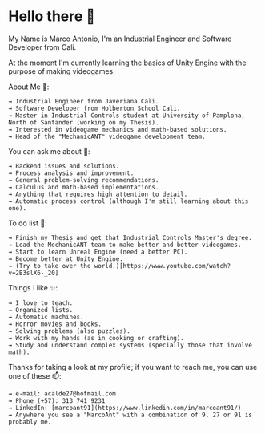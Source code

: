 ﻿# Hello there 👋

My Name is Marco Antonio, I'm an Industrial Engineer and Software Developer from Cali. 

At the moment I'm currently learning the basics of Unity Engine with the purpose of making videogames.

About Me 🤔:

    → Industrial Engineer from Javeriana Cali.
    → Software Developer from Holberton School Cali.
    → Master in Industrial Controls student at University of Pamplona, North of Santander (working on my Thesis).
    → Interested in videogame mechanics and math-based solutions.
    → Head of the "MechanicANT" videogame development team.

You can ask me about 💬:

    → Backend issues and solutions.
    → Process analysis and improvement.
    → General problem-solving recommendations.
    → Calculus and math-based implementations.
    → Anything that requires high attention to detail.
    → Automatic process control (although I'm still learning about this one).

To do list 🌱:

    → Finish my Thesis and get that Industrial Controls Master's degree.
    → Lead the MechanicANT team to make better and better videogames.
    → Start to learn Unreal Engine (need a better PC).
    → Become better at Unity Engine.
    → (Try to take over the world.)[https://www.youtube.com/watch?v=2B3slX6-_20]
    
Things I like ✨:

    → I love to teach.
    → Organized lists.
    → Automatic machines.
    → Horror movies and books.
    → Solving problems (also puzzles).
    → Work with my hands (as in cooking or crafting).
    → Study and understand complex systems (specially those that involve math).
    

Thanks for taking a look at my profile; if you want to reach me, you can use one of these 📫:

    → e-mail: acalde27@hotmail.com
    → Phone (+57): 313 741 9231
    → LinkedIn: [marcoant91](https://www.linkedin.com/in/marcoant91/)
    → Anywhere you see a "MarcoAnt" with a combination of 9, 27 or 91 is probably me.


<!--
**MarcoANT9/marcoANT9** is a ✨ _special_ ✨ repository because its `README.md` (this file) appears on your GitHub profile.

Here are some ideas to get you started:

- 🔭 I’m currently working on ...
- 🌱 I’m currently learning ...
- 👯 I’m looking to collaborate on ...
- 🤔 I’m looking for help with ...
- 💬 Ask me about ...
- 📫 How to reach me: ...
- 😄 Pronouns: ...
- ⚡ Fun fact: ...
-->
